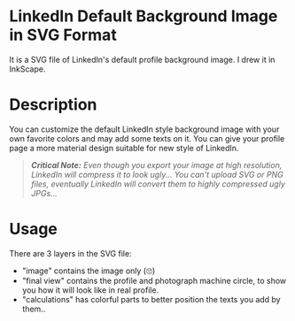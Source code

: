 # LinkedIn Default Background Image in SVG Format
It is a SVG file of LinkedIn's default profile background image. I drew it in InkScape.

# Description
You can customize the default LinkedIn style background image with your own favorite colors and may add some texts on it.
You can give your profile page a more material design suitable for new style of LinkedIn.

> ***Critical Note:** Even though you export your image at high resolution, LinkedIn will compress it to look ugly... You can't upload SVG or PNG files, eventually LinkedIn will convert them to highly compressed ugly JPGs...*

# Usage
There are 3 layers in the SVG file:
- "image" contains the image only (🙄)
- "final view" contains the profile and photograph machine circle, to show you how it will look like in real profile.
- "calculations" has colorful parts to better position the texts you add by them..
